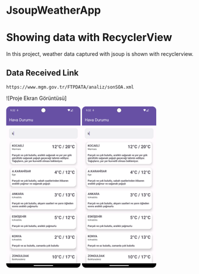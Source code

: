 # JsoupWeatherApp

# Showing data with RecyclerView
 
In this project, weather data captured with jsoup is shown with recyclerview.



## Data Received Link

```
https://www.mgm.gov.tr/FTPDATA/analiz/sonSOA.xml

```

![Proje Ekran Görüntüsü]
<p float="left">
  <img src="screenshots/search.png" width="200" />
  <img src="screenshots/search.png" width="200" /> 
</p>



